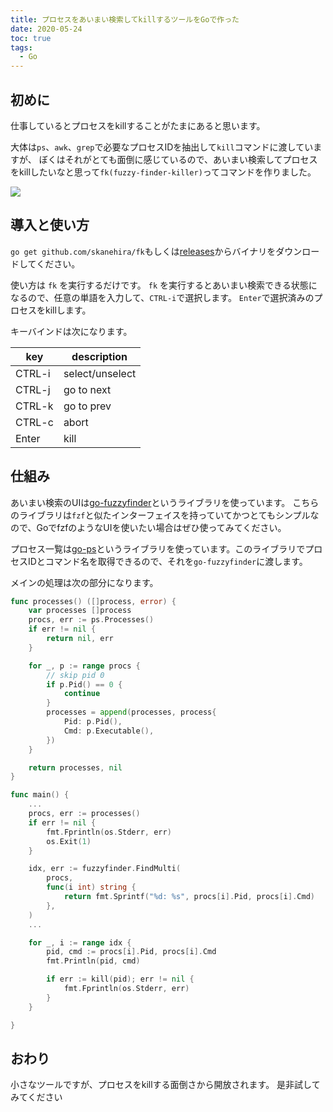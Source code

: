 ```yaml
---
title: プロセスをあいまい検索してkillするツールをGoで作った
date: 2020-05-24
toc: true
tags: 
  - Go
---
```


## 初めに
仕事しているとプロセスをkillすることがたまにあると思います。

大体は`ps`、`awk`、`grep`で必要なプロセスIDを抽出して`kill`コマンドに渡していますが、
ぼくはそれがとても面倒に感じているので、あいまい検索してプロセスをkillしたいなと思って`fk(fuzzy-finder-killer)`ってコマンドを作りました。

![](https://i.imgur.com/Q6ONFRz.gif)

## 導入と使い方
`go get github.com/skanehira/fk`もしくは[releases](https://github.com/skanehira/fk/releases)からバイナリをダウンロードしてください。

使い方は `fk` を実行するだけです。
`fk` を実行するとあいまい検索できる状態になるので、任意の単語を入力して、`CTRL-i`で選択します。
`Enter`で選択済みのプロセスをkillします。

キーバインドは次になります。

| key    | description     |
|--------|-----------------|
| CTRL-i | select/unselect |
| CTRL-j | go to next      |
| CTRL-k | go to prev      |
| CTRL-c | abort           |
| Enter  | kill            |

## 仕組み
あいまい検索のUIは[go-fuzzyfinder](github.com/ktr0731/go-fuzzyfinder)というライブラリを使っています。
こちらのライブラリは`fzf`と似たインターフェイスを持っていてかつとてもシンプルなので、GoでfzfのようなUIを使いたい場合はぜひ使ってみてください。

プロセス一覧は[go-ps](github.com/mitchellh/go-ps)というライブラリを使っています。このライブラリでプロセスIDとコマンド名を取得できるので、それを`go-fuzzyfinder`に渡します。

メインの処理は次の部分になります。

```go
func processes() ([]process, error) {
	var processes []process
	procs, err := ps.Processes()
	if err != nil {
		return nil, err
	}

	for _, p := range procs {
		// skip pid 0
		if p.Pid() == 0 {
			continue
		}
		processes = append(processes, process{
			Pid: p.Pid(),
			Cmd: p.Executable(),
		})
	}

	return processes, nil
}

func main() {
	...
	procs, err := processes()
	if err != nil {
		fmt.Fprintln(os.Stderr, err)
		os.Exit(1)
	}

	idx, err := fuzzyfinder.FindMulti(
		procs,
		func(i int) string {
			return fmt.Sprintf("%d: %s", procs[i].Pid, procs[i].Cmd)
		},
	)
	...

	for _, i := range idx {
		pid, cmd := procs[i].Pid, procs[i].Cmd
		fmt.Println(pid, cmd)

		if err := kill(pid); err != nil {
			fmt.Fprintln(os.Stderr, err)
		}
	}

}
```


## おわり
小さなツールですが、プロセスをkillする面倒さから開放されます。
是非試してみてください

